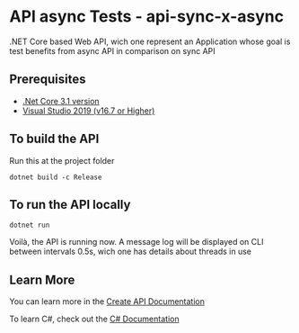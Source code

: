 ﻿# API async Tests - api-sync-x-async
.NET Core based Web API, wich one represent an Application whose goal is test benefits from async API in comparison on sync API

## Prerequisites
* [.Net Core 3.1 version](https://dotnet.microsoft.com/download/dotnet/3.1)
* [Visual Studio 2019 (v16.7 or Higher)](https://visualstudio.microsoft.com/pt-br/downloads/)

## To build the API
Run this at the project folder
```
dotnet build -c Release
```

## To run the API locally
```
dotnet run
```

Voilà, the API is running now.
A message log will be displayed on CLI between intervals 0.5s, wich one has details about threads in use 

## Learn More
You can learn more in the [Create API Documentation](https://docs.microsoft.com/pt-br/visualstudio/get-started/csharp/tutorial-console?view=vs-2022)

To learn C#, check out the [C# Documentation](https://docs.microsoft.com/pt-br/dotnet/csharp/)